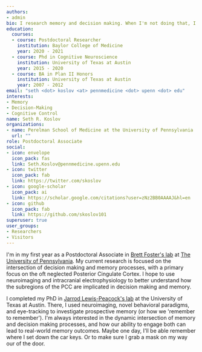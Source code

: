 ```yaml
---
authors:
- admin
bio: I research memory and decision making. When I'm not doing that, I'm playing soccer, drinking beer, watching theatre, or trying to figure out how to combine the three.
education:
  courses:
  - course: Postdoctoral Researcher
    institution: Baylor College of Medicine
    year: 2020 - 2021
  - course: Phd in Cognitive Neuroscience
    institution: University of Texas at Austin
    year: 2015 - 2020
  - course: BA in Plan II Honors
    institution: University of Texas at Austin
    year: 2007 - 2012
email: "seth <dot> koslov <at> pennmedicine <dot> upenn <dot> edu"
interests:
- Memory
- Decision-Making
- Cognitive Control
name: Seth R. Koslov
organizations:
- name: Perelman School of Medicine at the University of Pennsylvania
  url: ""
role: Postdoctoral Associate
social:
- icon: envelope
  icon_pack: fas
  link: Seth.Koslov@pennmedicine.upenn.edu
- icon: twitter
  icon_pack: fab
  link: https://twitter.com/skoslov
- icon: google-scholar
  icon_pack: ai
  link: https://scholar.google.com/citations?user=zNz2BB0AAAAJ&hl=en
- icon: github
  icon_pack: fab
  link: https://github.com/skoslov101
superuser: true
user_groups:
- Researchers
- Visitors
---
```


I'm in my first year as a Postdoctoral Associate in [Brett Foster's lab](https://www.researchgate.net/profile/Brett-Foster) at [The University of Pennsylvania](https://www.med.upenn.edu/). My current research is focused on the intersection of decision making and memory processes, with a primary focus on the oft neglected Posterior Cingulate Cortex. I hope to use neuroimaging and intracranial electrophysiology to better understand how the subregions of the PCC are implicated in decision making and memory.

I completed my PhD in [Jarrod Lewis-Peacock's lab](https://www.lewpealab.org/) at the University of Texas at Austin. There, I used neuroimaging, novel behavioral paradigms, and eye-tracking to investigate prospective memory (or how we 'remember to remember'). I'm always interested in the dynamic intersection of memory and decision making processes, and how our ability to engage both can lead to real-world memory outcomes. Maybe one day, I'll be able remember where I set down the car keys. Or to make sure I grab a mask on my way our of the door.